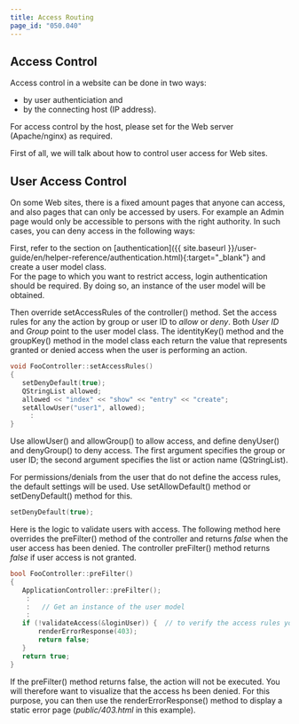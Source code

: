 ```yaml
---
title: Access Routing
page_id: "050.040"
---
```


## Access Control

Access control in a website can be done in two ways: 

* by user authenticiation and
* by the connecting host (IP address). 

For access control by the host, please set for the Web server (Apache/nginx) as required.

First of all, we will talk about how to control user access for Web sites.

## User Access Control

On some Web sites, there is a fixed amount pages that anyone can access, and also pages that can only be accessed by users. For example an Admin page would only be accessible to persons with the right authority. In such cases, you can deny access in the following ways:

First, refer to the section on [authentication]({{ site.baseurl }}/user-guide/en/helper-reference/authentication.html){:target="_blank"} and create a user model class.<br>
For the page to which you want to restrict access, login authentication should be required. By doing so, an instance of the user model will be obtained.

Then override setAccessRules of the controller() method. Set the access rules for any the action by group or user ID to *allow* or *deny*. Both *User ID* and *Group* point to the user model class. The identityKey() method and the groupKey() method in the model class each return the value that represents granted or denied access when the user is performing an action.

```c++
void FooController::setAccessRules()
{
   setDenyDefault(true);
   QStringList allowed;
   allowed << "index" << "show" << "entry" << "create";
   setAllowUser("user1", allowed);
     :
}
```

Use allowUser() and allowGroup() to allow access, and define denyUser() and denyGroup() to deny access. The first argument specifies the group or user ID; the second argument specifies the list or action name (QStringList).

For permissions/denials from the user that do not define the access rules, the default settings will be used. Use setAllowDefault() method or setDenyDefault() method for this.

```c++
setDenyDefault(true);
```
 
Here is the logic to validate users with access. The following method here overrides the preFilter() method of the controller and returns *false* when the user access has been denied. The controller preFilter() method returns *false* if user access is not granted.

```c++
bool FooController::preFilter()
{
   ApplicationController::preFilter();
    :
    :   // Get an instance of the user model
    :
   if (!validateAccess(&loginUser)) {  // to verify the access rules you have defined
       renderErrorResponse(403);
       return false;
   }
   return true;
}
```

If the preFilter() method returns false, the action will not be executed. You will therefore want to visualize that the access hs been denied. For this purpose, you can then use the renderErrorResponse() method to display a static error page (*public/403.html* in this example).